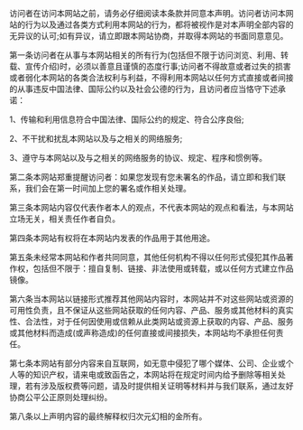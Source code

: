 访问者在访问本网站之前，请务必仔细阅读本条款并同意本声明。访问者访问本网站的行为以及通过各类方式利用本网站的行为，都将被视作是对本声明全部内容的无异议的认可;如有异议，请立即跟本网站协商，并取得本网站的书面同意意见。

第一条访问者在从事与本网站相关的所有行为(包括但不限于访问浏览、利用、转载、宣传介绍)时，必须以善意且谨慎的态度行事;访问者不得故意或者过失的损害或者弱化本网站的各类合法权利与利益，不得利用本网站以任何方式直接或者间接的从事违反中国法律、国际公约以及社会公德的行为，且访问者应当恪守下述承诺：

1、传输和利用信息符合中国法律、国际公约的规定、符合公序良俗;

2、不干扰和扰乱本网站以及与之相关的网络服务;

3、遵守与本网站以及与之相关的网络服务的协议、规定、程序和惯例等。

第二条本网站郑重提醒访问者：如果您发现有您未署名的作品，请立即和我们联系，我们会在第一时间加上您的署名或作相关处理。

第三条本网站内容仅代表作者本人的观点，不代表本网站的观点和看法，与本网站立场无关，相关责任作者自负。

第四条本网站有权将在本网站内发表的作品用于其他用途。

第五条未经常本网站和作者共同同意，其他任何机构不得以任何形式侵犯其作品著作权，包括但不限于：擅自复制、链接、非法使用或转载，或以任何方式建立作品镜像。

第六条当本网站以链接形式推荐其他网站内容时，本网站并不对这些网站或资源的可用性负责，且不保证从这些网站获取的任何内容、产品、服务或其他材料的真实性、合法性，对于任何因使用或信赖从此类网站或资源上获取的内容、产品、服务或其他材料而造成(或声称造成)的任何直接或间接损失，本网站均不承担任何责任。

第七条本网站有部分内容来自互联网，如无意中侵犯了哪个媒体、公司、企业或个人等的知识产权，请来电或致函告之，本网站将在规定时间内给予删除等相关处理，若有涉及版权费等问题，请及时提供相关证明等材料并与我们联系，通过友好协商公平公正原则处理纠纷。

第八条以上声明内容的最终解释权归次元幻相的金所有。

